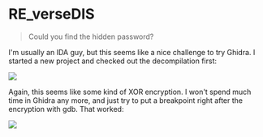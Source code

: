 # RE_verseDIS

> Could you find the hidden password?

I'm usually an IDA guy, but this seems like a nice challenge to try Ghidra. I started a new project and checked out the decompilation first:

![](https://i.imgur.com/fJHJ31e.png)

Again, this seems like some kind of XOR encryption. I won't spend much time in Ghidra any more, and just try to put a breakpoint right after the encryption with gdb. That worked:

![](https://i.imgur.com/T0PeNnD.png)
